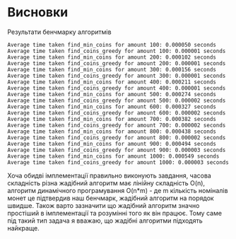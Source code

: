 # Висновки
Результати бенчмарку алгоритмів
```
Average time taken find_min_coins for amount 100: 0.000050 seconds
Average time taken find_coins_greedy for amount 100: 0.000001 seconds
Average time taken find_min_coins for amount 200: 0.000102 seconds
Average time taken find_coins_greedy for amount 200: 0.000001 seconds
Average time taken find_min_coins for amount 300: 0.000156 seconds
Average time taken find_coins_greedy for amount 300: 0.000001 seconds
Average time taken find_min_coins for amount 400: 0.000211 seconds
Average time taken find_coins_greedy for amount 400: 0.000001 seconds
Average time taken find_min_coins for amount 500: 0.000274 seconds
Average time taken find_coins_greedy for amount 500: 0.000002 seconds
Average time taken find_min_coins for amount 600: 0.000327 seconds
Average time taken find_coins_greedy for amount 600: 0.000002 seconds
Average time taken find_min_coins for amount 700: 0.000382 seconds
Average time taken find_coins_greedy for amount 700: 0.000002 seconds
Average time taken find_min_coins for amount 800: 0.000438 seconds
Average time taken find_coins_greedy for amount 800: 0.000002 seconds
Average time taken find_min_coins for amount 900: 0.000494 seconds
Average time taken find_coins_greedy for amount 900: 0.000003 seconds
Average time taken find_min_coins for amount 1000: 0.000549 seconds
Average time taken find_coins_greedy for amount 1000: 0.000003 seconds
```

Хоча обидві імплементації правильно виконують завдання, часова складність різна
жадібний алгоритм має лінійну складність O(n), алгоритм динамічного програмування O(n*m) - де m кількість номіналів монет
це підтвердив наш бенчмарк, жадібний алгоритм на порядок швидше. Також варто зазначити що жадібний алгоритм значно 
простіший в імплементації та розумінні того як він працює. Тому саме під такий тип задача я вважаю, що жадібні алгоритми
підходять найкраще.